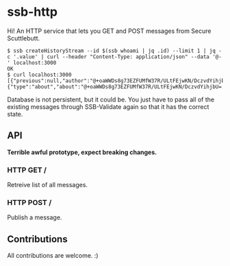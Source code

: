 # ssb-http

Hi! An HTTP service that lets you GET and POST messages from Secure Scuttlebutt.

```console
$ ssb createHistoryStream --id $(ssb whoami | jq .id) --limit 1 | jq -c '.value' | curl --header "Content-Type: application/json" --data '@-' localhost:3000
OK
$ curl localhost:3000
[{"previous":null,"author":"@+oaWWDs8g73EZFUMfW37R/ULtFEjwKN/DczvdYihjbU=.ed25519","sequence":1,"timestamp":1519858274263,"hash":"sha256","content":{"type":"about","about":"@+oaWWDs8g73EZFUMfW37R/ULtFEjwKN/DczvdYihjbU=.ed25519","image":"&sGjgZqyTLJ6vLTY7uzNWnt6MBJDccIR1szU0/tMPScs=.sha256","name":"christianbundy"},"signature":"0jzOR+Sjft2RyVgbPbIFs6MGnHu7IN2f4+8r+40kXjIhEgdTarvpHQxEkLLrHNil4vttFiD06gycaeEC5FroDw==.sig.ed25519"}]
```

Database is not persistent, but it could be. You just have to pass all of the
existing messages through SSB-Validate again so that it has the correct state.

## API

**Terrible awful prototype, expect breaking changes.**

### HTTP GET /

Retreive list of all messages.

### HTTP POST /

Publish a message.

## Contributions

All contributions are welcome. :)
